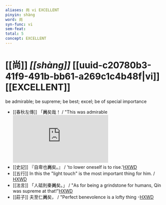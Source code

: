 ```yaml
---
aliases: 尚 vi EXCELLENT
pinyin: shàng
word: 尚
syn-func: vi
sem-feat: 
total: 5
concept: EXCELLENT 
---
```

# [[尚]] *[[shàng]]*  [[uuid-c20780b3-41f9-491b-bb61-a269c1c4b48f|vi]] [[EXCELLENT]]
be admirable; be supreme; be best; excel; be of special importance
 - [[春秋左傳]] 「**尚**矣哉！ / "This was admirable![HXWD](https://hxwd.org/textview.html?location=KR1e0001_tls_009-681a.13)
 - [[史記]] 『自卑也**尚**矣。』 / 'to lower oneself is to rise.'[HXWD](https://hxwd.org/textview.html?location=KR2a0001_tls_068-9a.31)
 - [[五行]] In this the "light touch" is the most important thing for him. / [HXWD](https://hxwd.org/textview.html?location=KR2p0021_tls_008-2a.6)
 - [[法言]] 「人砥則秦**尚**矣。」 / "As for being a grindstone for humans, Qín was supreme at that!"[HXWD](https://hxwd.org/textview.html?location=KR3a0009_tls_004-23a.1)
 - [[莊子]] 夫至仁**尚**矣， / "Perfect benevolence is a lofty thing -[HXWD](https://hxwd.org/textview.html?location=KR5c0126_tls_014-3a.3)